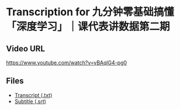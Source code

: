 # Transcription for 九分钟零基础搞懂「深度学习」｜课代表讲数据第二期
## Video URL
https://www.youtube.com/watch?v=yBAqlG4-pg0
 
## Files
- [Transcript (.txt)](./transcript.txt)
- [Subtitle (.srt)](./transcript.srt)
